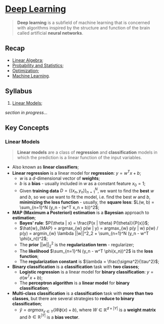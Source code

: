 # [Deep Learning](https://fenix.tecnico.ulisboa.pt/disciplinas/AP-Dei/2023-2024/1-semestre)

> **Deep learning** is a subfield of machine learning that is concerned with algorithms inspired by the structure and function of the brain called artificial **neural networks**.

## Recap

* [Linear Algebra](../../other-materials/linear-algebra.md);
* [Probability and Statistics](../../other-materials/probability-and-statistics.md);
* [Optimization](../../other-materials/optimization.md);
* [Machine Learning](../../other-materials/machine-learning.md).

## Syllabus

1. [Linear Models](./01-linear-models.md);

*section in progress...*

## Key Concepts

### Linear Models

> **Linear models** are a class of **regression** and **classification** models in which the prediction is a linear function of the input variables.

* Also known as **linear classifiers**;
* **Linear regression** is a linear model for **regression**: $y = w^T x + b$;
  * $w$ is a $d$-dimensional vector of **weights**;
  * $b$ is a **bias** - usually included in $w$ as a constant feature $x_0 = 1$;
  * Given **training data** $D = \{(x_n, y_n)\}_{n=1}^N$, we want to find the **best** $w$ and $b$, so we use want to fit the model, i.e. find the best $w$ and $b$, **minimizing the loss function** - usually, the **square loss**: $L(w, b) = \sum_{n=1}^N (y_n - (w^T x_n + b))^2$;
* **MAP (Maximum a Posteriori) estimation** is a **Bayesian** approach to **estimation**;
  * **Bayes' rule**: $P(\theta | x) = \frac{P(x | \theta) P(\theta)}{P(x)}$;
  * $\hat{w}_{MAP} = argmax_{w} p(w | y) = argmax_{w} p(y | w) p(w) / p(y) = argmin_{w} \lambda ||w||^2_2 + \sum_{n=1}^N (y_n - w^T \phi(x_n))^2$;
  * The **prior** $||w||^2_2$ is the **regularization term** - regularizer;
  * The **likelihood** $\sum_{n=1}^N (y_n - w^T \phi(x_n))^2$ is the **loss function**;
  * The **regularization constant** is $\lambda = \frac{\sigma^2}{\tau^2}$;
* **Binary classification** is a **classification** task with **two classes**;
  * **Logistic regression** is a linear model for **binary classification**: $y = \sigma(w^T x + b)$;
  * The **perceptron algorithm** is a **linear model** for **binary classification**;
* **Multi-class classification** is a **classification** task with **more than two classes**, but there are several strategies to **reduce to binary classification**;
  * $\hat{y} = argmax_{y \in Y} (W \phi(x) + b)$, where $W \in \mathbb{R}^{d \times |Y|}$ is a **weight matrix** and $b \in \mathbb{R}^{|Y|}$ is a **bias vector**.